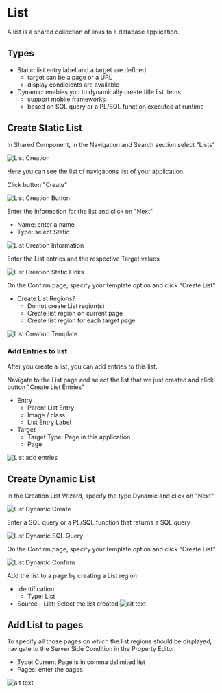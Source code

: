 # List

A list is a shared collection of links to a database application.

## Types

- Static: list entry label and a target are defined
  - target can be a page or a URL
  - display condicionts are available
- Dynamic: enables you to dynamically create title list items
  - support mobile frameworks
  - based on SQL query or a PL/SQL function executed at runtime

## Create Static List

In Shared Component, in the Navigation and Search section select "Lists"

![List Creation](images/list_create.png)

Here you can see the list of navigations list of your application.

Click button "Create"

![List Creation Button](images/list_create_button.png)

Enter the information for the list and click on "Next"

- Name: enter a name
- Type: select Static

![List Creation Information](images/list_create_information.png)

Enter the List entries and the respective Target values

![List Creation Static Links](images/list_create_static_links.png)

On the Confirm page, specify your template option and click "Create List"

- Create List Regions?
  - Do not create List region(s)
  - Create list region on current page
  - Create list region for each target page

![List Creation Template](images/list_create_template.png)

### Add Entries to list

After you create a list, you can add entries to this list.

Navigate to the List page and select the list that we just created and click button "Create List Entries"

- Entry
  - Parent List Entry
  - Image / class
  - List Entry Label
- Target
  - Target Type: Page in this application
  - Page

![List add entries](images/list_add_entries.png)

## Create Dynamic List

In the Creation List Wizard, specify the type Dynamic and click on "Next"

![List Dynamic Create](images/list_dynamic_create.png)

Enter a SQL query or a PL/SQL function that returns a SQL query

![List Dynamic SQL Query](images/list_dynamic_sql.png)

On the Confirm page, specify your template option and click "Create List"

![List Dynamic Confirm](images/list_dynamic_confirm.png)

Add the list to a page by creating a List region.

- Identification
  - Type: List
- Source - List: Select the list created
  ![alt text](images/list_add_region.png)

## Add List to pages

To specify all those pages on which the list regions should be displayed, navigate to the Server Side Condition in the Property Editor.

- Type: Current Page is in comma delimited list
- Pages: enter the pages

![alt text](images/list_display_pages.png)
